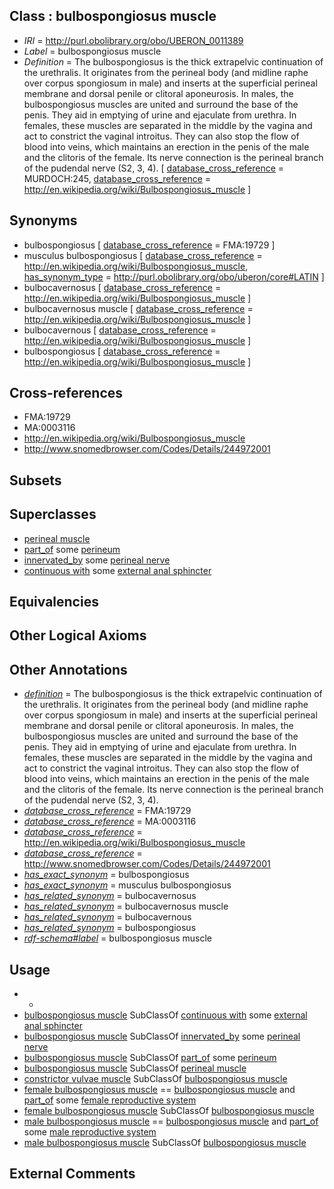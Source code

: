 
## Class : bulbospongiosus muscle

 * *IRI* = http://purl.obolibrary.org/obo/UBERON_0011389
 * *Label* = bulbospongiosus muscle
 * *Definition* = The bulbospongiosus is the thick extrapelvic continuation of the urethralis. It originates from the perineal body (and midline raphe over corpus spongiosum in male) and inserts at the superficial perineal membrane and dorsal penile or clitoral aponeurosis. In males, the bulbospongiosus muscles are united and surround the base of the penis. They aid in emptying of urine and ejaculate from urethra. In females, these muscles are separated in the middle by the vagina and act to constrict the vaginal introitus. They can also stop the flow of blood into veins, which maintains an erection in the penis of the male and the clitoris of the female. Its nerve connection is the perineal branch of the pudendal nerve (S2, 3, 4). [ [database_cross_reference](../../ef/oboInOwl#hasDbXref.md) = MURDOCH:245, [database_cross_reference](../../ef/oboInOwl#hasDbXref.md) = http://en.wikipedia.org/wiki/Bulbospongiosus_muscle ]

## Synonyms

 * bulbospongiosus [ [database_cross_reference](../../ef/oboInOwl#hasDbXref.md) = FMA:19729 ]
 * musculus bulbospongiosus [ [database_cross_reference](../../ef/oboInOwl#hasDbXref.md) = http://en.wikipedia.org/wiki/Bulbospongiosus_muscle, [has_synonym_type](../../pe/oboInOwl#hasSynonymType.md) = http://purl.obolibrary.org/obo/uberon/core#LATIN ]
 * bulbocavernosus [ [database_cross_reference](../../ef/oboInOwl#hasDbXref.md) = http://en.wikipedia.org/wiki/Bulbospongiosus_muscle ]
 * bulbocavernosus muscle [ [database_cross_reference](../../ef/oboInOwl#hasDbXref.md) = http://en.wikipedia.org/wiki/Bulbospongiosus_muscle ]
 * bulbocavernous [ [database_cross_reference](../../ef/oboInOwl#hasDbXref.md) = http://en.wikipedia.org/wiki/Bulbospongiosus_muscle ]
 * bulbospongiosus [ [database_cross_reference](../../ef/oboInOwl#hasDbXref.md) = http://en.wikipedia.org/wiki/Bulbospongiosus_muscle ]

## Cross-references

 * FMA:19729
 * MA:0003116
 * http://en.wikipedia.org/wiki/Bulbospongiosus_muscle
 * http://www.snomedbrowser.com/Codes/Details/244972001

## Subsets


## Superclasses

 * [perineal muscle](../../UBERON/79/UBERON_0002379.md)
 * [part_of](../../BFO/50/BFO_0000050.md) some [perineum](../../UBERON/56/UBERON_0002356.md)
 * [innervated_by](../../RO/05/RO_0002005.md) some [perineal nerve](../../UBERON/91/UBERON_0011391.md)
 * [continuous with](../../RO/50/RO_0002150.md) some [external anal sphincter](../../UBERON/67/UBERON_0001367.md)

## Equivalencies


## Other Logical Axioms


## Other Annotations

 * *[definition](../../IAO/15/IAO_0000115.md)* = The bulbospongiosus is the thick extrapelvic continuation of the urethralis. It originates from the perineal body (and midline raphe over corpus spongiosum in male) and inserts at the superficial perineal membrane and dorsal penile or clitoral aponeurosis. In males, the bulbospongiosus muscles are united and surround the base of the penis. They aid in emptying of urine and ejaculate from urethra. In females, these muscles are separated in the middle by the vagina and act to constrict the vaginal introitus. They can also stop the flow of blood into veins, which maintains an erection in the penis of the male and the clitoris of the female. Its nerve connection is the perineal branch of the pudendal nerve (S2, 3, 4).
 * *[database_cross_reference](../../ef/oboInOwl#hasDbXref.md)* = FMA:19729
 * *[database_cross_reference](../../ef/oboInOwl#hasDbXref.md)* = MA:0003116
 * *[database_cross_reference](../../ef/oboInOwl#hasDbXref.md)* = http://en.wikipedia.org/wiki/Bulbospongiosus_muscle
 * *[database_cross_reference](../../ef/oboInOwl#hasDbXref.md)* = http://www.snomedbrowser.com/Codes/Details/244972001
 * *[has_exact_synonym](../../ym/oboInOwl#hasExactSynonym.md)* = bulbospongiosus
 * *[has_exact_synonym](../../ym/oboInOwl#hasExactSynonym.md)* = musculus bulbospongiosus
 * *[has_related_synonym](../../ym/oboInOwl#hasRelatedSynonym.md)* = bulbocavernosus
 * *[has_related_synonym](../../ym/oboInOwl#hasRelatedSynonym.md)* = bulbocavernosus muscle
 * *[has_related_synonym](../../ym/oboInOwl#hasRelatedSynonym.md)* = bulbocavernous
 * *[has_related_synonym](../../ym/oboInOwl#hasRelatedSynonym.md)* = bulbospongiosus
 * *[rdf-schema#label](../../el/rdf-schema#label.md)* = bulbospongiosus muscle

## Usage

 * -
 * [bulbospongiosus muscle](../../UBERON/89/UBERON_0011389.md) SubClassOf [continuous with](../../RO/50/RO_0002150.md) some [external anal sphincter](../../UBERON/67/UBERON_0001367.md)
 * [bulbospongiosus muscle](../../UBERON/89/UBERON_0011389.md) SubClassOf [innervated_by](../../RO/05/RO_0002005.md) some [perineal nerve](../../UBERON/91/UBERON_0011391.md)
 * [bulbospongiosus muscle](../../UBERON/89/UBERON_0011389.md) SubClassOf [part_of](../../BFO/50/BFO_0000050.md) some [perineum](../../UBERON/56/UBERON_0002356.md)
 * [bulbospongiosus muscle](../../UBERON/89/UBERON_0011389.md) SubClassOf [perineal muscle](../../UBERON/79/UBERON_0002379.md)
 * [constrictor vulvae muscle](../../UBERON/87/UBERON_0011387.md) SubClassOf [bulbospongiosus muscle](../../UBERON/89/UBERON_0011389.md)
 * [female bulbospongiosus muscle](../../UBERON/58/UBERON_0014458.md) == [bulbospongiosus muscle](../../UBERON/89/UBERON_0011389.md) and [part_of](../../BFO/50/BFO_0000050.md) some [female reproductive system](../../UBERON/74/UBERON_0000474.md)
 * [female bulbospongiosus muscle](../../UBERON/58/UBERON_0014458.md) SubClassOf [bulbospongiosus muscle](../../UBERON/89/UBERON_0011389.md)
 * [male bulbospongiosus muscle](../../UBERON/88/UBERON_0011388.md) == [bulbospongiosus muscle](../../UBERON/89/UBERON_0011389.md) and [part_of](../../BFO/50/BFO_0000050.md) some [male reproductive system](../../UBERON/79/UBERON_0000079.md)
 * [male bulbospongiosus muscle](../../UBERON/88/UBERON_0011388.md) SubClassOf [bulbospongiosus muscle](../../UBERON/89/UBERON_0011389.md)

## External Comments

